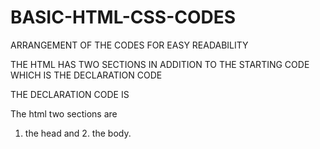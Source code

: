 # BASIC-HTML-CSS-CODES
ARRANGEMENT OF THE CODES FOR EASY READABILITY

THE HTML HAS TWO SECTIONS IN ADDITION TO THE STARTING CODE WHICH IS THE DECLARATION CODE

THE DECLARATION CODE IS <!DOCTYPE html>

The html two sections are
1. the head and 2. the body.
